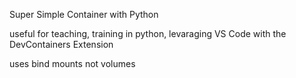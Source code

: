 Super Simple Container with Python

useful for teaching, training in python, levaraging VS Code with the DevContainers Extension

uses bind mounts not volumes